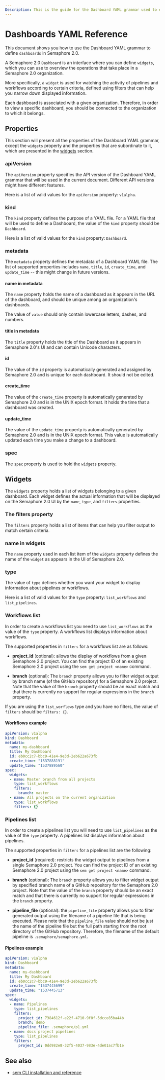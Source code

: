 ```yaml
---
Description: This is the guide for the Dashboard YAML grammar used to define dashboards in Semaphore 2.0.
---
```


# Dashboards YAML Reference

This document shows you how to use the Dashboard YAML grammar to
define `dashboards` in Semaphore 2.0.

A Semaphore 2.0 `Dashboard` is an interface where you can define `widgets`, which 
you can use to overview the operations that take place in a Semaphore 2.0
organization.

More specifically, a `widget` is used for watching the activity of pipelines
and workflows according to certain criteria, defined using filters
that can help you narrow down displayed information.

Each dashboard is associated with a given organization. Therefore, in order to
view a specific dashboard, you should be connected to the organization to which
it belongs.

## Properties

This section will present all the properties of the Dashboard YAML grammar,
except the `widgets` property and the properties that are subordinate to
it, which are presented in the [widgets](#widgets) section.

### apiVersion

The `apiVersion` property specifies the API version of the Dashboard YAML
grammar that will be used in the current document. Different API versions
might have different features.

Here is a list of valid values for the `apiVersion` property: `v1alpha`.

### kind

The `kind` property defines the purpose of a YAML file. For a YAML file that
will be used to define a Dashboard, the value of the `kind` property should
be `Dashboard`.

Here is a list of valid values for the `kind` property: `Dashboard`.

### metadata

The `metadata` property defines the metadata of a Dashboard YAML file.
The list of supported properties includes `name`, `title`, `id`,
`create_time`, and `update_time` -- this might change in future versions.

#### name in metadata

The `name` property holds the name of a dashboard as it appears in the
URL of the dashboard, and should be unique among an organization's dashboards.

The value of `value` should only contain lowercase letters, dashes, and numbers.

#### title in metadata

The `title` property holds the title of the Dashboard as it appears in 
Semaphore 2.0's UI and can contain Unicode characters.

#### id

The value of the `id` property is automatically generated and assigned by
Semaphore 2.0 and is unique for each dashboard. It should not be edited.

#### create_time

The value of the `create_time` property is automatically generated by Semaphore
2.0 and is in the UNIX epoch format. It holds the time that a dashboard was created.

#### update_time

The value of the `update_time` property is automatically generated by Semaphore
2.0 and is in the UNIX epoch format. This value is automatically updated each
time you make a change to a dashboard.

### spec

The `spec` property is used to hold the `widgets` property.

## Widgets

The `widgets` property holds a list of widgets belonging to a given dashboard. 
Each widget defines the actual information that will be displayed on the
Semaphore 2.0 UI by the `name`, `type`, and `filters` properties.

### The filters property

The `filters` property holds a list of items that can help you filter
output to match certain criteria.

### name in widgets

The `name` property used in each list item of the `widgets` property defines
the name of the `widget` as appears in the UI of Semaphore 2.0.

### type

The value of `type` defines whether you want your widget to display information
about pipelines or workflows.

Here is a list of valid values for the `type` property: `list_workflows` and `list_pipelines`.

### Workflows list

In order to create a workflows list you need to use `list_workflows` as
the value of the `type` property. A workflows list displays information about
workflows.

The supported properties in `filters` for a workflows list are as follows:

- **project_id** (optional): allows the display of workflows from a given Semaphore
  2.0 project. You can find the project ID of an existing Semaphore 2.0 project
  using the `sem get project <name>` command.

- **branch** (optional): The `branch` property allows you to filter widget
  output by branch name (of the GitHub repository) for a Semaphore 2.0
  project. Note that the value of the `branch` property should be an exact
  match and that there is currently no support for regular expressions in the
  `branch` property.

If you are using the `list_worflows` type and you have no filters, the value of
`filters` should be `filters: {}`.

#### Workflows example

``` yaml
apiVersion: v1alpha
kind: Dashboard
metadata:
  name: my-dashboard
  title: My Dashboard
  id: eb0cc2c7-bbc9-41e4-9e3d-2eb622a673fb
  create_time: "1537888191"
  update_time: "1537889560"
spec:
  widgets:
  - name: Master branch from all projects
    type: list_workflows
    filters:
      branch: master
  - name: All projects on the current organization
    type: list_workflows
    filters: {}
```

### Pipelines list

In order to create a pipelines list you will need to use `list_pipelines` as
the value of the `type` property. A pipelines list displays information about
pipelines.

The supported properties in `filters` for a pipelines list are the following:

- **project_id** (required): restricts the widget output to pipelines from a
  single Semaphore 2.0 project. You can find the project ID of an existing
  Semaphore 2.0 project using the `sem get project <name>` command.

- **branch** (optional): The `branch` property allows you to filter widget
  output by specified branch name of a GitHub repository for the Semaphore
  2.0 project. Note that the value of the `branch` property should be an exact
  match and that there is currently no support for regular expressions in the
  `branch` property.

- **pipeline_file** (optional): the `pipeline_file` property allows you to
  filter generated output using the filename of a pipeline file that is
  being executed. Please note that the `pipeline_file` value should not be just
  the name of the pipeline file but the full path starting from the root
  directory of the GitHub repository. Therefore, the filename of the default
  pipeline is `.semaphore/semaphore.yml`.

#### Pipelines example

``` yaml
apiVersion: v1alpha
kind: Dashboard
metadata:
  name: my-dashboard
  title: My Dashboard
  id: eb0cc2c7-bbc9-41e4-9e3d-2eb622a673fb
  create_time: "1537445699"
  update_time: "1537445713"
spec:
  widgets:
  - name: Pipelines
    type: list_pipelines
    filters:
      project_id: 7384612f-e22f-4710-9f0f-5dcce85ba44b
      branch: demo
      pipeline_file: .semaphore/p1.yml
  - name: docs project pipelines
    type: list_pipelines
    filters:
      project_id: 0dd982e8-32f5-4037-983e-4de01ac7fb1e
```

## See also

- [sem CLI installation and reference](https://docs.semaphoreci.com/reference/sem-command-line-tool/)
